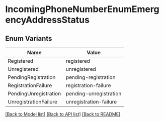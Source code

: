 # IncomingPhoneNumberEnumEmergencyAddressStatus

## Enum Variants

| Name | Value |
|---- | -----|
| Registered | registered |
| Unregistered | unregistered |
| PendingRegistration | pending-registration |
| RegistrationFailure | registration-failure |
| PendingUnregistration | pending-unregistration |
| UnregistrationFailure | unregistration-failure |


[[Back to Model list]](../README.md#documentation-for-models) [[Back to API list]](../README.md#documentation-for-api-endpoints) [[Back to README]](../README.md)


